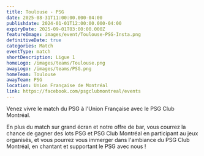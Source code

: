 ```yaml
---
title: Toulouse - PSG
date: 2025-08-31T11:00:00.000-04:00
publishdate: 2024-01-01T12:00:00.000-04:00
expiryDate: 2025-09-01T03:00:00.000Z
featureImage: images/event/Toulouse-PSG-Insta.png
definitiveDate: true
categories: Match
eventType: match
shortDescription: Ligue 1
homeLogo: /images/teams/Toulouse.png
awayLogo: /images/teams/PSG.png
homeTeam: Toulouse
awayTeam: PSG
location: Union Française de Montréal
link: https://facebook.com/psgclubmontreal/events
---
```


Venez vivre le match du PSG à l'Union Française avec le PSG Club Montréal.

En plus du match sur grand écran et notre offre de bar, vous courrez la chance de gagner des lots PSG et PSG Club Montréal en participant au jeux organisés, et vous pourrez vous immerger dans l'ambiance du PSG Club Montréal, en chantant et supportant le PSG avec nous !
